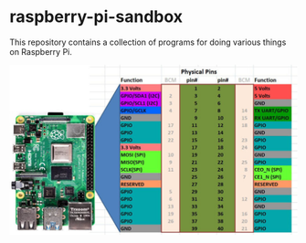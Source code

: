 # raspberry-pi-sandbox
This repository contains a collection of programs for doing various things on Raspberry Pi.

![pinout.jpg](images/pinout.jpg)

